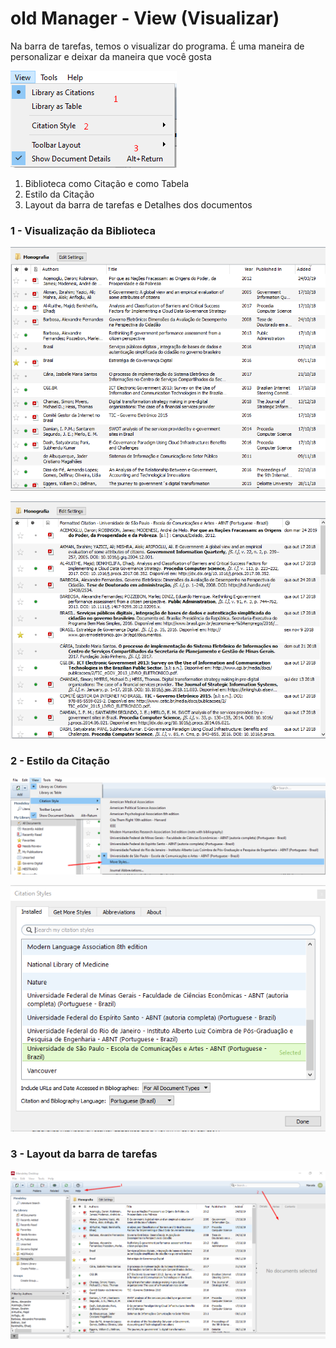 # old Manager - View (Visualizar)

Na barra de tarefas, temos o visualizar do programa. É uma maneira de personalizar e deixar da maneira que você gosta

![](<../../../.gitbook/assets/image (20).png>)

1. Biblioteca como Citação e como Tabela
2. Estilo da Citação
3. Layout da barra de tarefas e Detalhes dos documentos

### 1 - Visualização da Biblioteca

![Como tabela](<../../../.gitbook/assets/image (77).png>)

![Com estilo da citação](<../../../.gitbook/assets/image (60).png>)



### 2 - Estilo da Citação

![](<../../../.gitbook/assets/image (4).png>)



![](<../../../.gitbook/assets/image (58).png>)

### 3 - Layout da barra de tarefas

![1 - Layout da barra de tarefa com texto e 2 - detalhes dos documentos](<../../../.gitbook/assets/image (69).png>)

